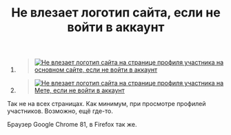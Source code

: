 ﻿---
title: "Не влезает логотип сайта, если не войти в аккаунт"
se.owner.user_id: 235436
se.owner.display_name: "Кирилл Малышев"
se.owner.link: "https://ru.meta.stackoverflow.com/users/235436/%d0%9a%d0%b8%d1%80%d0%b8%d0%bb%d0%bb-%d0%9c%d0%b0%d0%bb%d1%8b%d1%88%d0%b5%d0%b2"
se.link: "https://ru.meta.stackoverflow.com/questions/10346/%d0%9d%d0%b5-%d0%b2%d0%bb%d0%b5%d0%b7%d0%b0%d0%b5%d1%82-%d0%bb%d0%be%d0%b3%d0%be%d1%82%d0%b8%d0%bf-%d1%81%d0%b0%d0%b9%d1%82%d0%b0-%d0%b5%d1%81%d0%bb%d0%b8-%d0%bd%d0%b5-%d0%b2%d0%be%d0%b9%d1%82%d0%b8-%d0%b2-%d0%b0%d0%ba%d0%ba%d0%b0%d1%83%d0%bd%d1%82"
se.question_id: 10346
se.post_type: question
se.score: 3
---
<ol>
<li><blockquote>
  <p><a href="https://i.stack.imgur.com/tYzgx.png" rel="nofollow noreferrer"><img src="https://i.stack.imgur.com/tYzgx.png" alt="Не влезает логотип сайта на странице профиля участника на основном сайте, если не войти в аккаунт"></a></p>
</blockquote></li>
<li><blockquote>
  <p><a href="https://i.stack.imgur.com/BzPR3.png" rel="nofollow noreferrer"><img src="https://i.stack.imgur.com/BzPR3.png" alt="Не влезает логотип сайта на странице профиля участника на Мете, если не войти в аккаунт"></a></p>
</blockquote></li>
</ol>

<p>Так не на всех страницах. Как минимум, при просмотре профилей участников. Возможно, ещё где-то.</p>

<p>Браузер Google Chrome 81, в Firefox так же.</p>
